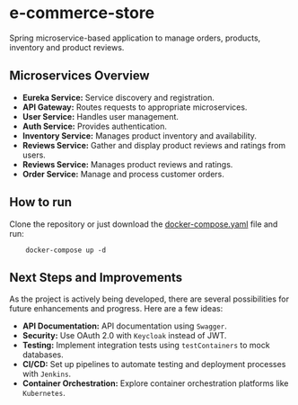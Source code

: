 # e-commerce-store

Spring microservice-based application to manage orders, products, inventory and product reviews.

## Microservices Overview

- **Eureka Service:** Service discovery and registration.
- **API Gateway:** Routes requests to appropriate microservices.
- **User Service:** Handles user management.
- **Auth Service:** Provides authentication.
- **Inventory Service:** Manages product inventory and availability.
- **Reviews Service:** Gather and display product reviews and ratings from users.
- **Reviews Service:** Manages product reviews and ratings.
- **Order Service:** Manage and process customer orders.

## How to run

Clone the repository or just download the
[docker-compose.yaml](https://github.com/micaellobo/e-commerce-store/raw/master/docker-compose.yaml) file and run:

        docker-compose up -d

## Next Steps and Improvements

As the project is actively being developed, there are several possibilities for future enhancements and progress. Here
are a few ideas:

- **API Documentation:** API documentation using `Swagger`.
- **Security:** Use OAuth 2.0 with `Keycloak` instead of JWT.
- **Testing:** Implement integration tests using `testContainers` to mock databases.
- **CI/CD:** Set up pipelines to automate testing and deployment processes with `Jenkins`.
- **Container Orchestration:** Explore container orchestration platforms like `Kubernetes`.
